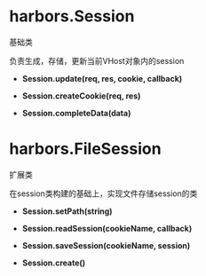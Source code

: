 # harbors.Session

基础类

负责生成，存储，更新当前VHost对象内的session

- **Session.update(req, res, cookie, callback)**

- **Session.createCookie(req, res)**

- **Session.completeData(data)**

# harbors.FileSession

扩展类

在session类构建的基础上，实现文件存储session的类

- **Session.setPath(string)**

- **Session.readSession(cookieName, callback)**

- **Session.saveSession(cookieName, session)**

- **Session.create()**